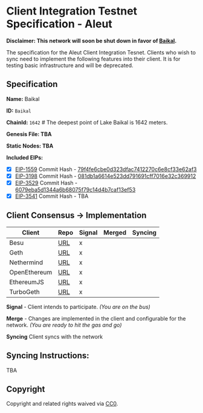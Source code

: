 # Client Integration Testnet Specification - Aleut

**Disclaimer: This network will soon be shut down in favor of [Baikal](/network-upgrades/client-integration-testnets/aleut.md).**

The specification for the Aleut Client Integration Tesnet. Clients who wish to sync need to implement the following features into their client. It is for testing basic infrastructure and will be deprecated.

## Specification

**Name:** Baikal

**ID:** `Baikal`

**ChainId:** `1642` # The deepest point of Lake Baikal is 1642 meters. 

**Genesis File: TBA**


**Static Nodes: TBA**

**Included EIPs:**
  - [x] [EIP-1559](https://eips.ethereum.org/EIPS/eip-1559) Commit Hash - [79f4fe6cbe0d323dfac7412270c6e8cf33e62af3](https://github.com/ethereum/EIPs/commit/79f4fe6cbe0d323dfac7412270c6e8cf33e62af3)
  - [x] [EIP-3198](https://eips.ethereum.org/EIPS/eip-3198) Commit Hash - [081db1a6614e523dd791691cff7016e32c369912](https://github.com/ethereum/EIPs/commit/081db1a6614e523dd791691cff7016e32c369912)
  - [x] [EIP-3529](https://eips.ethereum.org/EIPS/eip-3529) Commit Hash - [6079eba5d1344a6b68075f79c14d4b7caf13ef53](https://github.com/ethereum/EIPs/commit/6079eba5d1344a6b68075f79c14d4b7caf13ef53)
  - [x] [EIP-3541](https://github.com/ethereum/EIPs/pull/3541) Commit Hash - TBA

## Client Consensus -> Implementation

| **Client**   | Repo                     | Signal |Merged | Syncing |
|--------------|--------------------------|--------|-------|---------|
| Besu         | [URL][besu-repo]         | x      |       |         |
| Geth         | [URL][geth-repo]         | x      |       |         |
| Nethermind   | [URL][nethermind-repo]   | x      |       |         |
| OpenEthereum | [URL][openethereum-repo] | x      |       |         |
| EthereumJS   | [URL][ethereumjs-repo]   | x      |       |         |
| TurboGeth    | [URL][turbogeth-repo]    | x      |       |         |


**Signal** -
Client intends to participate. *(You are on the bus)*

**Merge** -
Changes are implemented in the client and configurable for the network. *(You are ready to hit the gas and go)*

**Syncing**
Client syncs with the network

## Syncing Instructions:

TBA

## Copyright
Copyright and related rights waived via [CC0](https://creativecommons.org/publicdomain/zero/1.0/).


[besu-repo]: https://github.com/hyperledger/besu
[geth-repo]: https://github.com/ethereum/go-ethereum
[nethermind-repo]: https://github.com/NethermindEth/nethermind
[openethereum-repo]: https://github.com/openethereum/openethereum
[ethereumjs-repo]: https://github.com/ethereumjs/ethereumjs-monorepo/tree/master/packages/client
[turbogeth-repo]: https://github.com/ledgerwatch/turbo-geth
